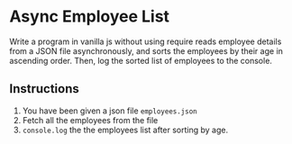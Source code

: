 # Async Employee List

Write a program in vanilla js without using require reads employee details from a JSON file asynchronously, and sorts the employees by their age in ascending order. Then, log the sorted list of employees to the console.

## Instructions

1. You have been given a json file `employees.json`
2. Fetch all the employees from the file
3. `console.log` the the employees list after sorting by age.
